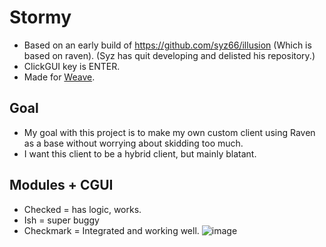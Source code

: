 # Stormy
- Based on an early build of https://github.com/syz66/illusion (Which is based on raven). (Syz has quit developing and delisted his repository.)
- ClickGUI key is ENTER.
- Made for [Weave](https://github.com/Weave-MC).
## Goal
- My goal with this project is to make my own custom client using Raven as a base without worrying about skidding too much. 
- I want this client to be a hybrid client, but mainly blatant.
## Modules + CGUI
- Checked = has logic, works.
- Ish = super buggy
- Checkmark = Integrated and working well.
![image](https://github.com/Tryflle/stormy/assets/111710533/5638bc6e-2360-460f-9694-d9801f921e64)


